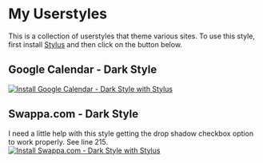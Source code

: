 # My Userstyles
This is a collection of userstyles that theme various sites.
To use this style, first install [Stylus](https://add0n.com/stylus.html) and then click on the button below.

## Google Calendar - Dark Style
[![Install Google Calendar - Dark Style with Stylus][badge]][style]

[badge]: https://img.shields.io/badge/Install%20directly%20with-Stylus-116b59.svg?longCache=true&style=for-the-badge
[style]: https://raw.githubusercontent.com/Devo7v/UserCSS/master/GoogleCalendar-Dark.user.css

## Swappa.com - Dark Style
I need a little help with this style getting the drop shadow checkbox option to work properly.  See line 215.
[![Install Swappa.com - Dark Style with Stylus][badge]][style]

[badge]: https://img.shields.io/badge/Install%20directly%20with-Stylus-116b59.svg?longCache=true&style=for-the-badge
[style]: https://raw.githubusercontent.com/Devo7v/UserCSS/master/Swappa-Dark.user.css
